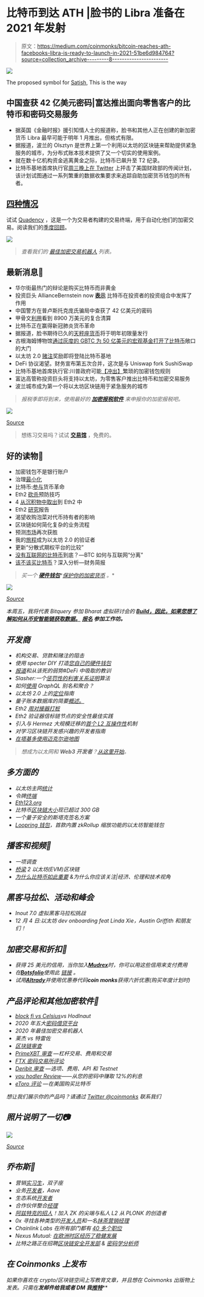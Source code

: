 # 比特币到达 ATH |脸书的 Libra 准备在 2021 年发射

> 原文：<https://medium.com/coinmonks/bitcoin-reaches-ath-facebooks-libra-is-ready-to-launch-in-2021-51be6d984764?source=collection_archive---------8----------------------->

![](img/9b4575bac50d50939c6f6023778b945c.png)

The proposed symbol for [Satish](https://www.reddit.com/r/Bitcoin/comments/k0e98n/my_proposal_for_the_satish_symbol_still_looks/), This is the way

## 中国查获 42 亿美元密码|富达推出面向零售客户的比特币和密码交易服务

*   据英国《金融时报》援引知情人士的报道称，脸书和其他人正在创建的新加密货币 Libra 最早可能于明年 1 月推出，但格式有限。
*   据报道，波兰的 Olsztyn 是世界上第一个利用以太坊的区块链来帮助提供紧急服务的城市，为分布式账本技术提供了又一个切实的使用案例。
*   就在数十亿机构资金逃离黄金之际，比特币已飙升至 T2 纪录。
*   比特币基地首席执行官[周三晚上在 Twitter](https://twitter.com/brian_armstrong/status/1331744884856741888?s=20) 上抨击了美国财政部的传闻计划，该计划试图通过一系列繁重的数据收集要求来追踪自助加密货币钱包的所有者。

## [四种情况](https://quadency.com/?r=ea20aa360c45d1f5ad47a19a)

试试 [Quadency](https://quadency.com/?r=ea20aa360c45d1f5ad47a19a) ，这是一个为交易者构建的交易终端，用于自动化他们的加密交易。阅读我们的[季度回顾](/coinmonks/quadency-review-a-crypto-trading-automation-platform-3068eaa374e1)。

[![](img/87e8bd31fe75a82091bf9b372cb21c31.png)](https://quadency.com?r=ea20aa360c45d1f5ad47a19a)

> *查看我们的* [*最佳加密交易机器人*](/coinmonks/whats-the-best-crypto-trading-bot-in-2020-top-8-bitcoin-trading-bot-c16adeb13317) *列表。*

## 最新消息📰

*   华尔街最热门的辩论是购买比特币而非黄金
*   投资巨头 AllianceBernstein now [**表示**](https://www.coindesk.com/investment-giant-alliancebernstein-now-says-bitcoin-has-role-in-investors-portfolios) 比特币在投资者的投资组合中发挥了作用
*   中国警方在普卢斯托克庞氏骗局中查获了 42 亿美元的密码
*   甲骨文[利用](https://decrypt.co/49657/oracle-exploit-sees-100-million-liquidated-on-compound)看到 8900 万美元的复合清算
*   比特币正在赢得新冠肺炎货币革命
*   据报道，脸书期待已久的[天秤座货币](https://www.cnbc.com/2020/11/27/facebook-cryptocurrency-libra-to-launch-as-early-as-january-but-scaled-back-ft-reports-.html)将于明年初限量发行
*   古根海姆博物馆[通过灰度的 GBTC 为 50 亿美元的宏观基金打开了比特币](https://www.theblockcrypto.com/post/85924/guggenheim-opens-door-to-bitcoin-exposure-for-5-billion-macro-fund-via-grayscale-gbtc-product)敞口的大门
*   以太坊 2.0 [赌注](https://blog.coinbase.com/ethereum-2-0-staking-rewards-are-coming-soon-to-coinbase-a25d8ac622d5)奖励即将登陆比特币基地
*   DeFi 协议渴望。财务宣布第五次合并，这次是与 Uniswap fork SushiSwap
*   比特币基地首席执行官:川普政府可能[【冲出】](https://www.coindesk.com/coinbase-ceo-trump-administration-may-rush-out-burdensome-crypto-wallet-rules)繁琐的加密钱包规则
*   富达高管称投资巨头将支持以太坊，为零售客户推出比特币和加密交易服务
*   波兰城市成为第一个将以太坊区块链用于紧急服务的城市

> *报税季即将到来，使用最好的* [***加密报税软件***](/coinmonks/best-crypto-tax-tool-for-my-money-72d4b430816b) *来申报你的加密报税吧。*

![](img/a11e17700e8fad76e7fdf23657872449.png)

[Source](https://www.reddit.com/r/CryptoCurrency/comments/k2egoc/how_its_ended/)

> 想练习交易吗？试试 [**交易馆**](https://tradinggym.app/) ，免费的。

## 好的读物📑

*   加密钱包不是银行账户
*   治理[最小化](https://www.fehrsam.xyz/blog/governance-minimization)
*   比特币:[参与](https://www.vaneck.com/nl/en/bitcoin/?country=nl&audience=retail)货币革命
*   Eth2 [砍杀](/prysmatic-labs/eth2-slashing-prevention-tips-f6faa5025f50)预防技巧
*   4 [从沉积物中取出](/etherscan-blog/4-takeaways-from-deposits-into-eth2-28c64dd2863)到 Eth2 中
*   Eth2 [研究](https://f.hubspotusercontent40.net/hubfs/6069443/DARMA_Eth2_Research_Report.pdf)报告
*   渴望收购泡菜对代币持有者的影响
*   区块链如何简化复杂的业务流程
*   预测[市场](https://www.charlesrubenfeld.com/the-prediction-markets-were-right/)再次获胜
*   我的[旅程](https://consensys.net/blog/blockchain-explained/my-journey-to-becoming-a-validator-on-ethereum-2-0/)成为以太坊 2.0 的验证者
*   更新“分散式期权平台的比较”
*   [没有互联网的比特币](/coinmonks/bitcoin-without-internet-at-the-end-how-btc-can-detach-itself-from-the-internet-c4bf15005503)到底？—BTC 如何与互联网“分离”
*   [该不该买比特币](/coinmonks/should-you-buy-bitcoin-an-in-depth-analysis-the-finance-brief-d4adeeb1e976)？深入分析—财务简报

> *买一个* [***硬件钱包***](/coinmonks/the-best-cryptocurrency-hardware-wallets-of-2020-e28b1c124069)*[*保护你的加密货币*](/coinmonks/how-to-prevent-cryptocurrency-hacking-and-theft-from-your-wallet-65c8ff767766) *。**

*![](img/4d2c46e2bcd263d6126157dbe4bcb935.png)*

*[Source](https://www.reddit.com/r/Bitcoin/comments/k134lt/to_the_moon_please/)*

*本周五，我将代表 Bitquery 参加 Bharat 虚拟研讨会的 [**Build，因此，如果您想了解如何从币安智能链获取数据。**](https://www.binance.com/en/blog/421499824684901115/Build-for-Bharat--House-of-Workshops-feat-Google-Marlin-Band-and-ANKR?utm_campaign=Bitquery%27s%20Newsletter&utm_medium=email&utm_source=Revue%20newsletter) **[**报名**](https://www.airmeet.com/e/0f97f7e0-11e6-11eb-9180-f75161baafe2?utm_campaign=Bitquery%27s%20Newsletter&utm_medium=email&utm_source=Revue%20newsletter) 参加工作坊。***

## *开发商*

*   *机构交易、贷款和赌注的阻击*
*   *使用 specter DIY 打造[您自己的硬件钱包](https://stephanlivera.com/episode/231/)*
*   *[报道](https://drdr-zz.medium.com/write-ups-and-lessons-learned-from-damn-vulnerable-defi-caa95d2678ec)和从该死的弱势#DeFi 中吸取的教训*
*   *Slasher:一个[惩罚性的利害关系证明](https://blog.ethereum.org/2014/01/15/slasher-a-punitive-proof-of-stake-algorithm/)算法*
*   *如何[使用](https://bitquery.io/blog/graphql-alias-and-aggregation) GraphQL 别名和聚合？*
*   *以太坊 2.0 上的[定位](https://someresat.medium.com/guide-to-staking-on-ethereum-2-0-ubuntu-prysm-56f681646f74)指南*
*   *量子账本数据库的简要[概述。](/coinmonks/the-heart-of-db-and-the-soul-of-a-dlt-f5fe1229649e)*
*   *Eth2 [用对接器打桩](https://github.com/eth2-educators/eth2-docker)*
*   *Eth2 验证器信标链节点的安全性最佳实践*
*   *引入与 Hermez 大规模迁移的[首个 L2 互操作性](https://blog.hermez.io/hermez-massive-migrations-mechanism/)机制*
*   *对学习区块链开发感兴趣的开发者指南*
*   *[在塔基多使用迈克尔逊地图](/coinmonks/working-with-michelson-maps-in-taquito-8d8be9930662)*

> *想成为以太网和 **Web3 开发者**？[从这里开始](http://blog.coincodecap.com/go/learn)。*

## *多方面的*

*   *以太坊主网[统计](https://ethernodes.org/history)*
*   *令牌[终端](https://terminal.tokenterminal.com/)*
*   *[Eth123.org](https://eth123.org/)*
*   *比特币[区块链大小](https://blockchair.com/bitcoin/charts/blockchain-size?compare=bitcoin-cash)现已超过 300 GB*
*   *一个量子安全的斯塔克签名方案*
*   *[Loopring 钱包](/loopring-protocol/loopring-wallet-ethereum-unleashed-ac4173f940a5)，首款内置 zkRollup 缩放功能的以太坊智能钱包*

## *播客和视频💽*

*   *一项调查*
*   *[桥梁](https://www.youtube.com/watch?v=WD_2tuX9jeg&feature=emb_title) 2 以太坊(EVM)区块链*
*   *[为什么比特币如此重要](https://www.youtube.com/watch?v=Ai5z2T4WhWg) &为什么你应该关注|经济、伦理和技术视角*

## *黑客马拉松、活动和峰会*

*   *Inout 7.0 虚拟黑客马拉松挑战*
*   *12 月 4 日:以太坊 dev onboarding feat Linda Xie，Austin Griffith 和朋友们！*

## *加密交易和折扣🔖*

*   *获得 25 美元的信用，当你加入[***Mudrex***](https://mudrex.com/signup?referral_code=COIN3566)时，你可以用这些信用来支付费用*
*   **在*[***Botsfolio***](/coinmonks/botsfolio.com/?coupon=gaure27)*使用此* [*链接*](/coinmonks/botsfolio.com/?coupon=gaure27) *。**
*   **试用*[***Altrady***](https://app.altrady.com/?a=COINMONKS)*并使用优惠券代码****coin monks***获得六折优惠(购买年度计划时)*

## *产品评论和其他加密软件📙*

*   *[block fi vs Celsius](/coinmonks/blockfi-vs-celsius-vs-hodlnaut-8a1cc8c26630)vs Hodlnaut*
*   *2020 年五大[密码借贷平台](https://blog.coincodecap.com/top-5-crypto-lending-platforms)*
*   *2020 年最佳加密交易机器人*
*   *莱杰 vs 特雷佐*
*   *[区块链审查](/coinmonks/blockfi-review-53096053c097)*
*   *[PrimeXBT 审查](/coinmonks/primexbt-review-88e0815be858) —杠杆交易、费用和交易*
*   *[FTX 密码交易所评论](/coinmonks/ftx-crypto-exchange-review-53664ac1198f)*
*   *[Deribit 审查](/coinmonks/deribit-review-options-fees-apis-and-testnet-2ca16c4bbdb2) —选项、费用、API 和 Testnet*
*   *[you hodler Review](/coinmonks/youhodler-4-easy-ways-to-make-money-98969b9689f2)——从您的密码中赚取 12%的利息*
*   *[eToro 评论](/coinmonks/etoro-review-78807ddeb33c) —在美国购买比特币*

*想让我们展示你的产品吗？请通过 [Twitter @coinmonks](https://twitter.com/coinmonks) 联系我们*

## *照片说明了一切📷*

*![](img/3af3b669bc610723730e4034e1b6bd0d.png)*

*[Source](https://www.reddit.com/r/Bitcoin/comments/k25yhr/bitcoins_adoption_curve/)*

## *乔布斯👷*

*   *营销[实习生](https://cryptocurrencyjobs.co/marketing/gemini-marketing-intern/)，双子座*
*   *业务[开发者](https://cryptocurrencyjobs.co/sales/aave-business-developer/)，Aave*
*   *生态系统[开发者](https://cryptocurrencyjobs.co/marketing/3box-ecosystem-developer/)*
*   *合作伙伴整合[经理](https://cryptocurrencyjobs.co/engineering/chainlink-partner-integrations-manager/)*
*   *[阿兹特克的招人](/aztec-protocol/were-hiring-5cd7cf5b0667)！加入 ZK 的尖端与私人 L2 从 PLONK 的创造者*
*   *0x 寻找各种类型的[开发人员](https://0x.org/about/jobs)和一名[抹茶营销经理](https://boards.greenhouse.io/0x/jobs/4923909002)*
*   *Chainlink Labs 在所有部门都有 [40 多个职位](https://www.chainlinklabs.com/careers#open-roles)*
*   *Nexus Mutual: [在欧洲时区经历了稳健发展](https://angel.co/company/nexus-mutual-1/jobs/967538-smart-contract-engineer)*
*   *比特之路正在招聘[区块链安全开发部](https://jobs.lever.co/trailofbits/4f459855-3299-462f-9e73-299a840d5baf) & [密码学分析师](https://jobs.lever.co/trailofbits/56af8506-3205-4c7b-b28d-ba8292bd1a47)*

## *在 Coinmonks 上发布*

*如果你喜欢在 crypto/区块链空间上写教育文章，并且想在 Coinmonks 出版物上发表。只需在**发邮件给我或者 DM 我**[***推特***](https://twitter.com/coinmonks)***